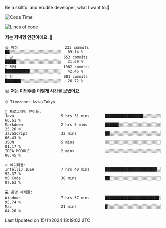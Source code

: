 Be a skillful and erudite developer, what I want to.👶

<!--START_SECTION:waka-->
![Code Time](http://img.shields.io/badge/Code%20Time-1%2C395%20hrs%2048%20mins-blue)

![Lines of code](https://img.shields.io/badge/%EC%A0%80%EB%8A%94%20%EC%97%AC%ED%83%9C%EA%B9%8C%EC%A7%80%20-884.3%20thousand%20%EC%A4%84%EC%9D%98%20%EC%BD%94%EB%93%9C%EB%A5%BC%20%EC%9E%91%EC%84%B1%ED%96%88%EC%96%B4%EC%9A%94.-blue)

**저는 저녁형 인간이에요. 🦉** 

```text
🌞 아침                     233 commits         ██░░░░░░░░░░░░░░░░░░░░░░░   09.14 % 
🌆 낮　                     553 commits         █████░░░░░░░░░░░░░░░░░░░░   21.69 % 
🌃 저녁                     1082 commits        ███████████░░░░░░░░░░░░░░   42.45 % 
🌙 밤　                     681 commits         ███████░░░░░░░░░░░░░░░░░░   26.72 % 
```


📊 **저는 이번주를 이렇게 시간을 보냈어요.** 

```text
🕑︎ Timezone: Asia/Tokyo

💬 프로그래밍 언어들: 
Java                     5 hrs 31 mins       █████████████████░░░░░░░░   66.61 % 
Markdown                 2 hrs 5 mins        ██████░░░░░░░░░░░░░░░░░░░   25.26 % 
JavaScript               32 mins             ██░░░░░░░░░░░░░░░░░░░░░░░   06.43 % 
JSON                     5 mins              ░░░░░░░░░░░░░░░░░░░░░░░░░   01.17 % 
IDEA_MODULE              2 mins              ░░░░░░░░░░░░░░░░░░░░░░░░░   00.45 % 

🔥 에디터들: 
IntelliJ IDEA            7 hrs 40 mins       ███████████████████████░░   92.37 % 
VS Code                  38 mins             ██░░░░░░░░░░░░░░░░░░░░░░░   07.63 % 

💻 운영 체제들: 
Windows                  7 hrs 57 mins       ████████████████████████░   95.74 % 
Mac                      21 mins             █░░░░░░░░░░░░░░░░░░░░░░░░   04.26 % 
```


 Last Updated on 15/11/2024 18:19:02 UTC
<!--END_SECTION:waka-->
